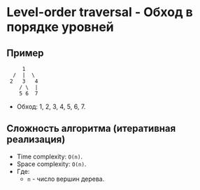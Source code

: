 # Level-order traversal - Обход в порядке уровней

## Пример

```
     1
  /  |  \
 2   3   4
    / \  |
    5 6  7
```

- Обход: 1, 2, 3, 4, 5, 6, 7.

## Сложность алгоритма (итеративная реализация)

- Time complexity: `O(n)`.
- Space complexity: `O(n)`.
- Где:
    - `n` - число вершин дерева.
